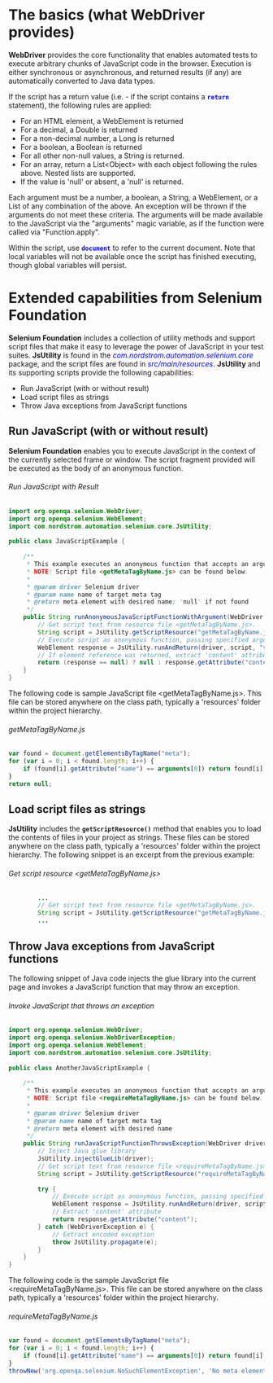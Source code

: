 # The basics (what **WebDriver** provides)

**WebDriver** provides the core functionality that enables automated tests to execute arbitrary chunks of JavaScript code in the browser. Execution is either synchronous or asynchronous, and returned results (if any) are automatically converted to Java data types.

If the script has a return value (i.e. - if the script contains a <span style="color:blue">**`return`**</span> statement), the following rules are applied:

*   For an HTML element, a WebElement is returned
*   For a decimal, a Double is returned
*   For a non-decimal number, a Long is returned
*   For a boolean, a Boolean is returned
*   For all other non-null values, a String is returned.
*   For an array, return a List&lt;Object&gt; with each object following the rules above. Nested lists are supported.
*   If the value is 'null' or absent, a 'null' is returned.

Each argument must be a number, a boolean, a String, a WebElement, or a List of any combination of the above. An exception will be thrown if the arguments do not meet these criteria. The arguments will be made available to the JavaScript via the "arguments" magic variable, as if the function were called via "Function.apply".

Within the script, use <span style="color:blue">**`document`**</span> to refer to the current document. Note that local variables will not be available once the script has finished executing, though global variables will persist.

# Extended capabilities from **Selenium Foundation**

**Selenium Foundation** includes a collection of utility methods and support script files that make it easy to leverage the power of JavaScript in your test suites. **JsUtility** is found in the <span style="color:blue">_com.nordstrom.automation.selenium.core_</span> package, and the script files are found in <span style="color:blue">_src/main/resources_</span>. **JsUtility** and its supporting scripts provide the following capabilities:

*   Run JavaScript (with or without result)
*   Load script files as strings
*   Throw Java exceptions from JavaScript functions

## Run JavaScript (with or without result)

**Selenium Foundation** enables you to execute JavaScript in the context of the currently selected frame or window. The script fragment provided will be executed as the body of an anonymous function.

###### Run JavaScript with Result
```java
import org.openqa.selenium.WebDriver;
import org.openqa.selenium.WebElement;
import com.nordstrom.automation.selenium.core.JsUtility;
 
public class JavaScriptExample {
 
    /**
     * This example executes an anonymous function that accepts an argument.<br>
     * NOTE: Script file <getMetaTagByName.js> can be found below.
     *
     * @param driver Selenium driver
     * @param name name of target meta tag
     * @return meta element with desired name; 'null' if not found
     */
    public String runAnonymousJavaScriptFunctionWithArgument(WebDriver driver, String name) {
        // Get script text from resource file <getMetaTagByName.js>.
        String script = JsUtility.getScriptResource("getMetaTagByName.js");
        // Execute script as anonymous function, passing specified argument
        WebElement response = JsUtility.runAndReturn(driver, script, "viewport");
        // If element reference was returned, extract 'content' attribute
        return (response == null) ? null : response.getAttribute("content");
    }
}
```

The following code is sample JavaScript file &lt;getMetaTagByName.js&gt;. This file can be stored anywhere on the class path, typically a 'resources' folder within the project hierarchy.

###### getMetaTagByName.js
```javascript
var found = document.getElementsByTagName("meta");
for (var i = 0; i < found.length; i++) {
    if (found[i].getAttribute("name") == arguments[0]) return found[i];
}
return null;
```

## Load script files as strings

**JsUtility** includes the **`getScriptResource()`** method that enables you to load the contents of files in your project as strings. These files can be stored anywhere on the class path, typically a 'resources' folder within the project hierarchy. The following snippet is an excerpt from the previous example: 

###### Get script resource &lt;getMetaTagByName.js&gt;
```java
        ...
        // Get script text from resource file <getMetaTagByName.js>.
        String script = JsUtility.getScriptResource("getMetaTagByName.js");
        ...
```

## Throw Java exceptions from JavaScript functions

The following snippet of Java code injects the glue library into the current page and invokes a JavaScript function that may throw an exception.

###### Invoke JavaScript that throws an exception
```java
import org.openqa.selenium.WebDriver;
import org.openqa.selenium.WebDriverException;
import org.openqa.selenium.WebElement;
import com.nordstrom.automation.selenium.core.JsUtility;
 
public class AnotherJavaScriptExample {
 
    /**
     * This example executes an anonymous function that accepts an argument.<br>
     * NOTE: Script file <requireMetaTagByName.js> can be found below.
     *
     * @param driver Selenium driver
     * @param name name of target meta tag
     * @return meta element with desired name
     */
    public String runJavaScriptFunctionThrowsException(WebDriver driver, String name) {
        // Inject Java glue library
        JsUtility.injectGlueLib(driver);
        // Get script text from resource file <requireMetaTagByName.js>.
        String script = JsUtility.getScriptResource("requireMetaTagByName.js");
         
        try {
            // Execute script as anonymous function, passing specified argument
            WebElement response = JsUtility.runAndReturn(driver, script, name);
            // Extract 'content' attribute
            return response.getAttribute("content");
        } catch (WebDriverException e) {
            // Extract encoded exception
            throw JsUtility.propagate(e);
        }
    }
}
```

The following code is the sample JavaScript file &lt;requireMetaTagByName.js&gt;. This file can be stored anywhere on the class path, typically a 'resources' folder within the project hierarchy.

###### requireMetaTagByName.js
```javascript
var found = document.getElementsByTagName("meta");
for (var i = 0; i < found.length; i++) {
    if (found[i].getAttribute("name") == arguments[0]) return found[i];
}
throwNew('org.openqa.selenium.NoSuchElementException', 'No meta element found with name: ' + arguments[0]);
```
